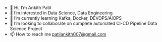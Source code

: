 - 👋 Hi, I’m Ankith Patil
- 👀 I’m interested in Data Science, Data Engineering
- 🌱 I’m currently learning Kafka, Docker, DEVOPS/AIOPS
- 💞️ I’m looking to collaborate on complete automated CI-CD Pipeline Data Science Project
- 📫 How to reach me patilankith007@gmail.com

<!---
ankithpatil1/ankithpatil1 is a ✨ special ✨ repository because its `README.md` (this file) appears on your GitHub profile.
You can click the Preview link to take a look at your changes.
--->
